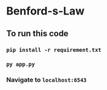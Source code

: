# Benford-s-Law
## To run this code 
### `pip install -r requirement.txt`
### `py app.py`
### Navigate to `localhost:6543`
